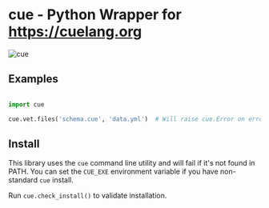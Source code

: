 # cue - Python Wrapper for https://cuelang.org

![cue](https://github.com/tebeka/cue/workflows/cue/badge.svg)


## Examples

```python

import cue

cue.vet.files('schema.cue', 'data.yml')  # Will raise cue.Error on errors
```

## Install

This library uses the `cue` command line utility and will fail if it's not found in PATH.
You can set the `CUE_EXE` environment variable if you have non-standard `cue` install.

Run `cue.check_install()` to validate installation.
